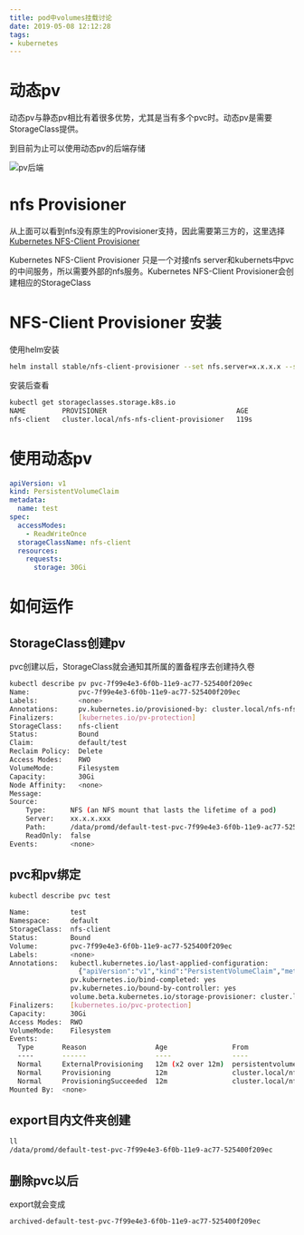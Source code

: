```yaml
---
title: pod中volumes挂载讨论
date: 2019-05-08 12:12:28
tags:
- kubernetes
---
```


# 动态pv

动态pv与静态pv相比有着很多优势，尤其是当有多个pvc时。动态pv是需要StorageClass提供。

<!--more-->

到目前为止可以使用动态pv的后端存储

![pv后端](https://qiniu.li-rui.top/pv后端.png)

# nfs Provisioner

从上面可以看到nfs没有原生的Provisioner支持，因此需要第三方的，这里选择[Kubernetes NFS-Client Provisioner](https://github.com/kubernetes-incubator/external-storage/tree/master/nfs-client)

Kubernetes NFS-Client Provisioner 只是一个对接nfs server和kubernets中pvc的中间服务，所以需要外部的nfs服务。Kubernetes NFS-Client Provisioner会创建相应的StorageClass

# NFS-Client Provisioner 安装

使用helm安装

```bash
helm install stable/nfs-client-provisioner --set nfs.server=x.x.x.x --set nfs.path=/data/promd
```

安装后查看

```bash
kubectl get storageclasses.storage.k8s.io
NAME         PROVISIONER                                AGE
nfs-client   cluster.local/nfs-nfs-client-provisioner   119s
```

# 使用动态pv

```yaml
apiVersion: v1
kind: PersistentVolumeClaim
metadata:
  name: test
spec:
  accessModes:
    - ReadWriteOnce
  storageClassName: nfs-client
  resources:
    requests:
      storage: 30Gi
```

# 如何运作

## StorageClass创建pv

pvc创建以后，StorageClass就会通知其所属的置备程序去创建持久卷

```bash
kubectl describe pv pvc-7f99e4e3-6f0b-11e9-ac77-525400f209ec
Name:            pvc-7f99e4e3-6f0b-11e9-ac77-525400f209ec
Labels:          <none>
Annotations:     pv.kubernetes.io/provisioned-by: cluster.local/nfs-nfs-client-provisioner
Finalizers:      [kubernetes.io/pv-protection]
StorageClass:    nfs-client
Status:          Bound
Claim:           default/test
Reclaim Policy:  Delete
Access Modes:    RWO
VolumeMode:      Filesystem
Capacity:        30Gi
Node Affinity:   <none>
Message:
Source:
    Type:      NFS (an NFS mount that lasts the lifetime of a pod)
    Server:    xx.x.x.xxx
    Path:      /data/promd/default-test-pvc-7f99e4e3-6f0b-11e9-ac77-525400f209ec
    ReadOnly:  false
Events:        <none>
```

## pvc和pv绑定

```bash
kubectl describe pvc test

Name:          test
Namespace:     default
StorageClass:  nfs-client
Status:        Bound
Volume:        pvc-7f99e4e3-6f0b-11e9-ac77-525400f209ec
Labels:        <none>
Annotations:   kubectl.kubernetes.io/last-applied-configuration:
                 {"apiVersion":"v1","kind":"PersistentVolumeClaim","metadata":{"annotations":{},"name":"test","namespace":"default"},"spec":{"accessModes":...
               pv.kubernetes.io/bind-completed: yes
               pv.kubernetes.io/bound-by-controller: yes
               volume.beta.kubernetes.io/storage-provisioner: cluster.local/nfs-nfs-client-provisioner
Finalizers:    [kubernetes.io/pvc-protection]
Capacity:      30Gi
Access Modes:  RWO
VolumeMode:    Filesystem
Events:
  Type       Reason                 Age                From                                                                                                                       Message
  ----       ------                 ----               ----                                                                                                                       -------
  Normal     ExternalProvisioning   12m (x2 over 12m)  persistentvolume-controller                                                                                                waiting for a volume to be created, either by external provisioner "cluster.local/nfs-nfs-client-provisioner" or manually created by system administrator
  Normal     Provisioning           12m                cluster.local/nfs-nfs-client-provisioner_nfs-nfs-client-provisioner-669946879f-9992k_d428a097-6efe-11e9-b1c8-e29fe073b21b  External provisioner is provisioning volume for claim "default/test"
  Normal     ProvisioningSucceeded  12m                cluster.local/nfs-nfs-client-provisioner_nfs-nfs-client-provisioner-669946879f-9992k_d428a097-6efe-11e9-b1c8-e29fe073b21b  Successfully provisioned volume pvc-7f99e4e3-6f0b-11e9-ac77-525400f209ec
Mounted By:  <none>
```

## export目内文件夹创建

```bash
ll
/data/promd/default-test-pvc-7f99e4e3-6f0b-11e9-ac77-525400f209ec
```

## 删除pvc以后

export就会变成

```bash
archived-default-test-pvc-7f99e4e3-6f0b-11e9-ac77-525400f209ec
```


